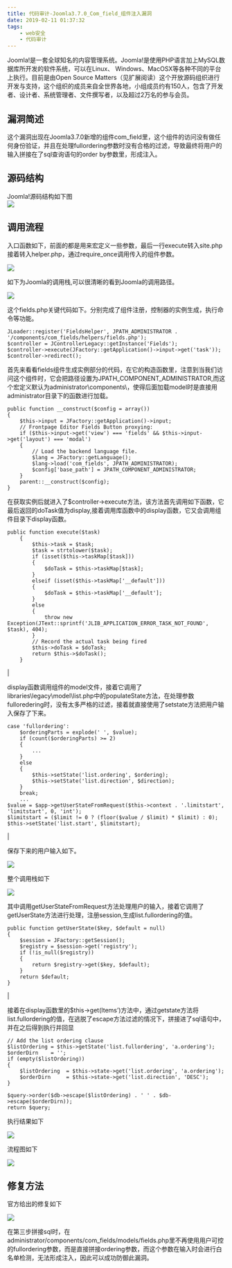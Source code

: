 ```yaml
---
title: 代码审计-Joomla3.7.0_Com_field_组件注入漏洞
date: 2019-02-11 01:37:32
tags:
    - web安全
    - 代码审计
---
```


Joomla!是一套全球知名的内容管理系统。Joomla!是使用PHP语言加上MySQL数据库所开发的软件系统，可以在Linux、 Windows、MacOSX等各种不同的平台上执行。目前是由Open Source Matters（见扩展阅读）这个开放源码组织进行开发与支持，这个组织的成员来自全世界各地，小组成员约有150人，包含了开发者、设计者、系统管理者、文件撰写者，以及超过2万名的参与会员。

## 漏洞简述

这个漏洞出现在Joomla3.7.0新增的组件com_field里，这个组件的访问没有做任何身份验证，并且在处理fullordering参数时没有合格的过滤，导致最终将用户的输入拼接在了sql查询语句的order by参数里，形成注入。

## 源码结构

Joomla!源码结构如下图  
![](/img/joomla/1.png)

## 调用流程

入口函数如下，前面的都是用来宏定义一些参数，最后一行execute转入site.php接着转入helper.php，通过require_once调用传入的组件参数。

![](/img/joomla/2.png)

如下为Joomla的调用栈,可以很清晰的看到Joomla的调用路径。

![](/img/joomla/3.png)

这个fields.php关键代码如下。分别完成了组件注册，控制器的实例生成，执行命令等功能。

```
JLoader::register('FieldsHelper', JPATH_ADMINISTRATOR . '/components/com_fields/helpers/fields.php');
$controller = JControllerLegacy::getInstance('Fields');
$controller->execute(JFactory::getApplication()->input->get('task'));
$controller->redirect();
```


首先来看看fields组件生成实例部分的代码，在它的构造函数里，注意到当我们访问这个组件时，它会把路径设置为JPATH_COMPONENT_ADMINISTRATOR,而这个宏定义默认为administrator\\components\\，使得后面加载model时是直接用administrator目录下的函数进行加载。

```
public function __construct($config = array())
{
    $this->input = JFactory::getApplication()->input;
    // Frontpage Editor Fields Button proxying:
    if ($this->input->get('view') === 'fields' && $this->input->get('layout') === 'modal')
    {
        // Load the backend language file.
        $lang = JFactory::getLanguage();
        $lang->load('com_fields', JPATH_ADMINISTRATOR);
        $config['base_path'] = JPATH_COMPONENT_ADMINISTRATOR;
    }
    parent::__construct($config);
}
```


在获取实例后就进入了$controller->execute方法，该方法首先调用如下函数，它最后返回的doTask值为display,接着调用库函数中的display函数，它又会调用组件目录下display函数。



```
public function execute($task)
    {
        $this->task = $task;
        $task = strtolower($task);
        if (isset($this->taskMap[$task]))
        {
            $doTask = $this->taskMap[$task];
        }
        elseif (isset($this->taskMap['__default']))
        {
            $doTask = $this->taskMap['__default'];
        }
        else
        {
            throw new Exception(JText::sprintf('JLIB_APPLICATION_ERROR_TASK_NOT_FOUND', $task), 404);
        }
        // Record the actual task being fired
        $this->doTask = $doTask;
        return $this->$doTask();
    }
```

 |

display函数调用组件的model文件，接着它调用了libraries\\legacy\\model\\list.php中的populateState方法，在处理参数fulloredering时，没有太多严格的过滤，接着就直接使用了setstate方法把用户输入保存了下来。


```
case 'fullordering':
    $orderingParts = explode(' ', $value);
    if (count($orderingParts) >= 2)
    {
        ...
    }
    else
    {
        $this->setState('list.ordering', $ordering);
        $this->setState('list.direction', $direction);
    }
    break;
    ...
$value = $app->getUserStateFromRequest($this->context . '.limitstart', 'limitstart', 0, 'int');
$limitstart = ($limit != 0 ? (floor($value / $limit) * $limit) : 0);
$this->setState('list.start', $limitstart);
```

 |

保存下来的用户输入如下。

![](/img/joomla/4.png)

整个调用栈如下

![](/img/joomla/5.png)

其中调用getUserStateFromRequest方法处理用户的输入，接着它调用了getUserState方法进行处理，注册session,生成list.fullordering的值。

```
public function getUserState($key, $default = null)
{
    $session = JFactory::getSession();
    $registry = $session->get('registry');
    if (!is_null($registry))
    {
        return $registry->get($key, $default);
    }
    return $default;
}
```

 |

接着在display函数里的$this->get(Items’)方法中，通过getstate方法将list.fullordering的值，在逃脱了escape方法过滤的情况下，拼接进了sql语句中，并在之后得到执行并回显

```
// Add the list ordering clause
$listOrdering = $this->getState('list.fullordering', 'a.ordering');
$orderDirn    = '';
if (empty($listOrdering))
{
    $listOrdering  = $this->state->get('list.ordering', 'a.ordering');
    $orderDirn     = $this->state->get('list.direction', 'DESC');
}
    
$query->order($db->escape($listOrdering) . ' ' . $db->escape($orderDirn));  
return $query;
```

执行结果如下

![](/img/joomla/6.png)

流程图如下

![](/img/joomla/7.png)

## 修复方法

官方给出的修复如下

![](/img/joomla/8.png)

在第三步拼接sql时，在administrator/components/com_fields/models/fields.php里不再使用用户可控的fullordering参数，而是直接拼接ordering参数，而这个参数在输入时会进行白名单检测，无法形成注入，因此可以成功防御此漏洞。




